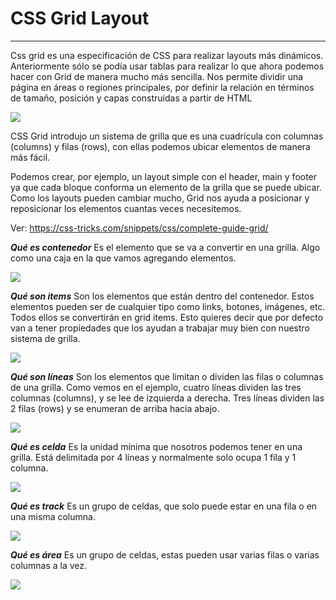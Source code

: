 # CSS Grid Layout
---
Css grid es una especificación de CSS para realizar layouts más dinámicos. Anteriormente sólo se podía usar tablas para realizar lo que ahora podemos hacer con Grid de manera mucho más sencilla. Nos permite dividir una página en áreas o regiones principales, por definir la relación en términos de tamaño, posición y capas construidas a partir de HTML

![](https://static.platzi.com/media/user_upload/image%28266%29-b7f95173-f330-4552-ad94-a04a8418afe8.jpg)

CSS Grid introdujo un sistema de grilla que es una cuadrícula con columnas (columns) y filas (rows), con ellas podemos ubicar elementos de manera más fácil.

Podemos crear, por ejemplo, un layout simple con el header, main y footer ya que cada bloque conforma un elemento de la grilla que se puede ubicar. Como los layouts pueden cambiar mucho, Grid nos ayuda a posicionar y reposicionar los elementos cuantas veces necesitemos.

Ver: https://css-tricks.com/snippets/css/complete-guide-grid/

***Qué es contenedor***
Es el elemento que se va a convertir en una grilla. Algo como una caja en la que vamos agregando elementos.

![](https://cdn.document360.io/da52b302-22aa-4a71-9908-ba18e68ffee7/Images/Documentation/image%28268%29.png)

***Qué son items***
Son los elementos que están dentro del contenedor. Estos elementos pueden ser de cualquier tipo como links, botones, imágenes, etc. Todos ellos se convertirán en grid items. Esto quieres decir que por defecto van a tener propiedades que los ayudan a trabajar muy bien con nuestro sistema de grilla.

![](https://cdn.document360.io/da52b302-22aa-4a71-9908-ba18e68ffee7/Images/Documentation/image%28269%29.png)

***Qué son líneas***
Son los elementos que limitan o dividen las filas o columnas de una grilla. Como vemos en el ejemplo, cuatro líneas dividen las tres columnas (columns), y se lee de izquierda a derecha. Tres líneas dividen las 2 filas (rows) y se enumeran de arriba hacia abajo.

![](https://cdn.document360.io/da52b302-22aa-4a71-9908-ba18e68ffee7/Images/Documentation/image%28270%29.png)

***Qué es celda***
Es la unidad mínima que nosotros podemos tener en una grilla. Está delimitada por 4 líneas y normalmente solo ocupa 1 fila y 1 columna.

![](https://cdn.document360.io/da52b302-22aa-4a71-9908-ba18e68ffee7/Images/Documentation/image%28271%29.png)

***Qué es track***
Es un grupo de celdas, que solo puede estar en una fila o en una misma columna.

![](https://cdn.document360.io/da52b302-22aa-4a71-9908-ba18e68ffee7/Images/Documentation/image%28272%29.png)

***Qué es área***
Es un grupo de celdas, estas pueden usar varias filas o varias columnas a la vez.

![](https://cdn.document360.io/da52b302-22aa-4a71-9908-ba18e68ffee7/Images/Documentation/image%28273%29.png)

